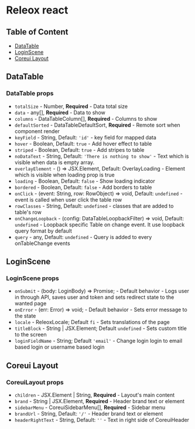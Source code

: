 # Releox react
## Table of Content
- [DataTable](#datatable)
- [LoginScene](#loginscene)
- [Coreui Layout](#coreui-layout)

## DataTable
### DataTable props
- `totalSize` - Number, **Required** - Data total size
- `data` - any[], **Required** - Data to show
- `columns` - DataTableColumn[], **Required** - Columns to show
- `defaultSorted` - DataTableDefaultSort, **Required** - Remote sort when component render
- `keyField` - String, Default: `'id'` - key field for mapped data
- `hover` - Boolean, Default: `true` - Add hover effect to table
- `striped` - Boolean, Default: `true` - Add stripes to table
- `noDataText` - String, Default: `'There is nothing to show'` - Text which is visible when data is empty array.
- `overlayElement` - () => JSX.Element, Default: OverlayLoading - Element which is visible when loading prop is true
- `loading` - Boolean, Default: `false` - Show loading indicator
- `bordered` - Boolean, Default: `false` - Add borders to table
- `onClick` - (event: String, row: RowObject) => void, Default: `undefined` - event is called when user click the table row
- `rowClasses` - String, Default: `undefined` - classes that are added to table's row
- `onChangeLoopback` - (config: DataTableLoopbackFilter) => void, Default: `undefined` - Loopback specific Table on change event. It use loopback query format by default
- `query` - any, Default: `undefined` - Query is added to every onTableChange events

## LoginScene
### LoginScene props
- `onSubmit` - (body: LoginBody) => Promise<void>; - Default behavior - Logs user in through API, saves user and token and sets redirect state to the wanted page
- `onError` - (err: Error) => void; - Default behavior - Sets error message to the state
- `locale` - ReleoxLocale; Default `fi` - Sets translations of the page
- `titleBlock` - String | JSX.Element; Default `undefined` - Sets custom title to the screen
- `loginFieldName` - String; Default `'email'` - Change login login to email based login or username based login

## Coreui Layout
### CoreuiLayout props
- `children` - JSX.Element | String, **Required** - Layout's main content
- `brand` - String | JSX.Element, **Required** - Header brand text or element
- `sidebarMenu` - CoreuiSidebarMenu[], **Required** - Sidebar menu
- `brandUrl` - String, Default: `'/'` - Header brand text or element
- `headerRightText` - String, Default: `''` - Text in right side of CoreuiHeader
